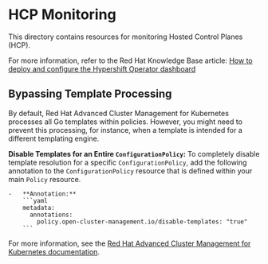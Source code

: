 # HCP Monitoring

This directory contains resources for monitoring Hosted Control Planes (HCP).

For more information, refer to the Red Hat Knowledge Base article:
[How to deploy and configure the Hypershift Operator dashboard](https://access.redhat.com/solutions/7106136)

## Bypassing Template Processing

By default, Red Hat Advanced Cluster Management for Kubernetes processes all Go templates within policies. However, you might need to prevent this processing, for instance, when a template is intended for a different templating engine.

 **Disable Templates for an Entire `ConfigurationPolicy`:**
    To completely disable template resolution for a specific `ConfigurationPolicy`, add the following annotation to the `ConfigurationPolicy` resource that is defined within your main `Policy` resource.

    -   **Annotation:**
        ```yaml
        metadata:
          annotations:
            policy.open-cluster-management.io/disable-templates: "true"
        ```

For more information, see the [Red Hat Advanced Cluster Management for Kubernetes documentation](https://docs.redhat.com/en/documentation/red_hat_advanced_cluster_management_for_kubernetes/2.13/html/governance/governance#bypass-template-processing).
